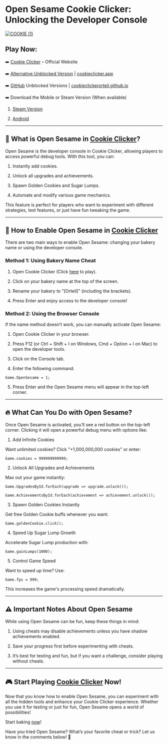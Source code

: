 # Open Sesame Cookie Clicker: Unlocking the Developer Console

[![COOKIE  (1)](https://github.com/user-attachments/assets/1eeb7b30-a925-481a-a661-8d643e27fd50)](https://cookieclicker.ee)

## Play Now:

➡️ [Cookie Clicker](https://cookieclicker.ee) – Official Website

➡️ [Alternative Unblocked Version](https://cookieclicker.me) | [cookieclicker.app](https://cookieclicker.app)

➡️ [GitHub](https://cookieclickerorteil.github.io) Unblocked Versions | [cookieclickerorteil.github.io](https://cookieclickernew.github.io)

➡️ Download the Mobile or Steam Version (When available)

1. [Steam Version](https://store.steampowered.com/app/1454400/Cookie_Clicker/)

2. [Android](https://play.google.com/store/apps/details?id=org.dashnet.cookieclicker&hl=en)

---
## 🍪 What is Open Sesame in [Cookie Clicker](https://cookieclicker.ee)?

Open Sesame is the developer console in Cookie Clicker, allowing players to access powerful debug tools. With this tool, you can:

1. Instantly add cookies.

2. Unlock all upgrades and achievements.

3. Spawn Golden Cookies and Sugar Lumps.

4. Automate and modify various game mechanics.

This feature is perfect for players who want to experiment with different strategies, test features, or just have fun tweaking the game.

---
## 🚀 How to Enable Open Sesame in [Cookie Clicker](https://cookieclicker.me)

There are two main ways to enable Open Sesame: changing your bakery name or using the developer console.

### Method 1: Using Bakery Name Cheat

1. Open Cookie Clicker (Click [here](https://cookieclicker.ee) to play).

2. Click on your bakery name at the top of the screen.

3. Rename your bakery to "[Orteil]" (including the brackets).

4. Press Enter and enjoy access to the developer console!

### Method 2: Using the Browser Console

If the name method doesn’t work, you can manually activate Open Sesame:

1. Open Cookie Clicker in your browser.

2. Press F12 (or Ctrl + Shift + I on Windows, Cmd + Option + I on Mac) to open the developer tools.

3. Click on the Console tab.

4. Enter the following command:

`Game.OpenSesame = 1;`

5. Press Enter and the Open Sesame menu will appear in the top-left corner.

---
## 🔥 What Can You Do with Open Sesame?

Once Open Sesame is activated, you’ll see a red button on the top-left corner. Clicking it will open a powerful debug menu with options like:

1. Add Infinite Cookies

Want unlimited cookies? Click "+1,000,000,000 cookies" or enter:

`Game.cookies = 999999999999;`

2. Unlock All Upgrades and Achievements

Max out your game instantly:

`Game.UpgradesById.forEach(upgrade => upgrade.unlock());`

`Game.AchievementsById.forEach(achievement => achievement.unlock());`

3. Spawn Golden Cookies Instantly

Get free Golden Cookie buffs whenever you want:

`Game.goldenCookie.click();`

4. Speed Up Sugar Lump Growth

Accelerate Sugar Lump production with:

`Game.gainLumps(1000);`

5. Control Game Speed

Want to speed up time? Use:

`Game.fps = 999;`

This increases the game's processing speed dramatically.

---
## ⚠️ Important Notes About Open Sesame

While using Open Sesame can be fun, keep these things in mind:

1. Using cheats may disable achievements unless you have shadow achievements enabled.

2. Save your progress first before experimenting with cheats.

3. It’s best for testing and fun, but if you want a challenge, consider playing without cheats.

---
## 🎮 Start Playing [Cookie Clicker](https://cookieclicker.ee) Now!

Now that you know how to enable Open Sesame, you can experiment with all the hidden tools and enhance your Cookie Clicker experience. Whether you use it for testing or just for fun, Open Sesame opens a world of possibilities!

Start baking [now](https://cookieclickerorteil.github.io)!

Have you tried Open Sesame? What’s your favorite cheat or trick? Let us know in the comments below! 🍪

